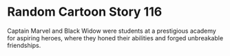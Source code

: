 # Random Cartoon Story 116

Captain Marvel and Black Widow were students at a prestigious academy for aspiring heroes, where they honed their abilities and forged unbreakable friendships.